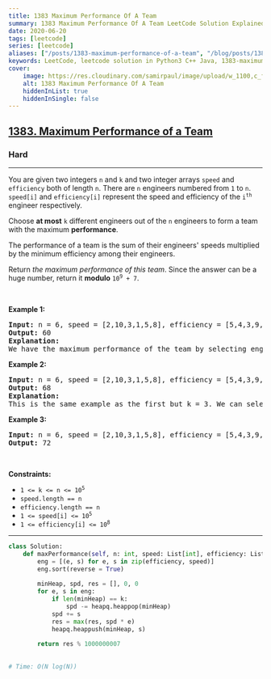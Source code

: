 ```yaml
---
title: 1383 Maximum Performance Of A Team
summary: 1383 Maximum Performance Of A Team LeetCode Solution Explained
date: 2020-06-20
tags: [leetcode]
series: [leetcode]
aliases: ["/posts/1383-maximum-performance-of-a-team", "/blog/posts/1383-maximum-performance-of-a-team", "/1383-maximum-performance-of-a-team"]
keywords: LeetCode, leetcode solution in Python3 C++ Java, 1383-maximum-performance-of-a-team solution
cover:
    image: https://res.cloudinary.com/samirpaul/image/upload/w_1100,c_fit,co_rgb:FFFFFF,l_text:Arial_70_bold:1383 Maximum Performance Of A Team/problem-solving.webp
    alt: 1383 Maximum Performance Of A Team
    hiddenInList: true
    hiddenInSingle: false
---
```



<h2><a href="https://leetcode.com/problems/maximum-performance-of-a-team/">1383. Maximum Performance of a Team</a></h2><h3>Hard</h3><hr><div><p>You are given two integers <code>n</code> and <code>k</code> and two integer arrays <code>speed</code> and <code>efficiency</code> both of length <code>n</code>. There are <code>n</code> engineers numbered from <code>1</code> to <code>n</code>. <code>speed[i]</code> and <code>efficiency[i]</code> represent the speed and efficiency of the <code>i<sup>th</sup></code> engineer respectively.</p>

<p>Choose <strong>at most</strong> <code>k</code> different engineers out of the <code>n</code> engineers to form a team with the maximum <strong>performance</strong>.</p>

<p>The performance of a team is the sum of their engineers' speeds multiplied by the minimum efficiency among their engineers.</p>

<p>Return <em>the maximum performance of this team</em>. Since the answer can be a huge number, return it <strong>modulo</strong> <code>10<sup>9</sup> + 7</code>.</p>

<p>&nbsp;</p>
<p><strong class="example">Example 1:</strong></p>

<pre><strong>Input:</strong> n = 6, speed = [2,10,3,1,5,8], efficiency = [5,4,3,9,7,2], k = 2
<strong>Output:</strong> 60
<strong>Explanation:</strong> 
We have the maximum performance of the team by selecting engineer 2 (with speed=10 and efficiency=4) and engineer 5 (with speed=5 and efficiency=7). That is, performance = (10 + 5) * min(4, 7) = 60.
</pre>

<p><strong class="example">Example 2:</strong></p>

<pre><strong>Input:</strong> n = 6, speed = [2,10,3,1,5,8], efficiency = [5,4,3,9,7,2], k = 3
<strong>Output:</strong> 68
<strong>Explanation:
</strong>This is the same example as the first but k = 3. We can select engineer 1, engineer 2 and engineer 5 to get the maximum performance of the team. That is, performance = (2 + 10 + 5) * min(5, 4, 7) = 68.
</pre>

<p><strong class="example">Example 3:</strong></p>

<pre><strong>Input:</strong> n = 6, speed = [2,10,3,1,5,8], efficiency = [5,4,3,9,7,2], k = 4
<strong>Output:</strong> 72
</pre>

<p>&nbsp;</p>
<p><strong>Constraints:</strong></p>

<ul>
	<li><code>1 &lt;= k &lt;= n &lt;= 10<sup>5</sup></code></li>
	<li><code>speed.length == n</code></li>
	<li><code>efficiency.length == n</code></li>
	<li><code>1 &lt;= speed[i] &lt;= 10<sup>5</sup></code></li>
	<li><code>1 &lt;= efficiency[i] &lt;= 10<sup>8</sup></code></li>
</ul>
</div>

---




```python
class Solution:
    def maxPerformance(self, n: int, speed: List[int], efficiency: List[int], k: int) -> int:
        eng = [(e, s) for e, s in zip(efficiency, speed)]
        eng.sort(reverse = True)
        
        minHeap, spd, res = [], 0, 0
        for e, s in eng:
            if len(minHeap) == k: 
                spd -= heapq.heappop(minHeap)
            spd += s
            res = max(res, spd * e)
            heapq.heappush(minHeap, s)
        
        return res % 1000000007
    
    
# Time: O(N log(N))
```
